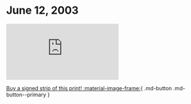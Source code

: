 # June 12, 2003

![](https://www.achewood.com/comic.php?date=06122003)

[Buy a signed strip of this print! :material-image-frame:](https://achewood-holiday-pop-up.myshopify.com/products/strip#06122003){ .md-button .md-button--primary }
